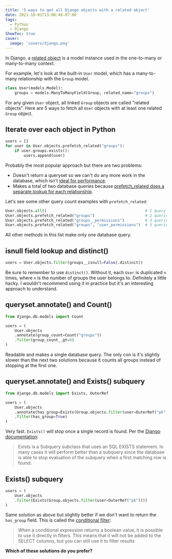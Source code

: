 ```yaml
---
title: '5 ways to get all Django objects with a related object'
date: 2021-10-01T13:08:48-07:00
tags:
  - Python
  - Django
ShowToc: true
cover:
  image: 'covers/django.png'
---
```


In Django, a [related object](https://docs.djangoproject.com/en/3.2/ref/models/relations/) is a model instance used in the one-to-many or many-to-many context.

For example, let's look at the built-in `User` model, which has a many-to-many relationship with the `Group` model.

```python
class User(models.Model):
    groups = models.ManyToManyField(Group, related_name="groups")
```

For any given `User` object, all linked `Group` objects are called "related objects". Here are 5 ways to fetch all `User` objects with at least one related `Group` object.

## Iterate over each object in Python

```python
users = []
for user in User.objects.prefetch_related("groups"):
    if user.groups.exists():
        users.append(user)
```

Probably the most popular approach but there are two problems:

- Doesn't return a queryset so we can't do any more work in the database, which isn't [ideal for performance](https://docs.djangoproject.com/en/3.2/topics/db/optimization/#do-database-work-in-the-database-rather-than-in-python).
- Makes a total of two database queries because [prefetch_related does a separate lookup for each relationship](https://docs.djangoproject.com/en/dev/ref/models/querysets/#prefetch-related).

Let's see some other query count examples with `prefetch_related`:

```python
User.objects.all()                                           # 1 query
User.objects.prefetch_related("groups")                      # 2 queries
User.objects.prefetch_related("groups__permissions")         # 3 queries
User.objects.prefetch_related("groups", "user_permissions")  # 3 queries
```

All other methods in this list make only one database query.

## isnull field lookup and distinct()

```python
users = User.objects.filter(groups__isnull=False).distinct()
```

Be sure to remember to use `distinct()`. Without it, each `User` is duplicated `n` times, where `n` is the number of groups the user belongs to. Definitely a little hacky. I wouldn't recommend using it in practice but it's an interesting approach to understand.

## queryset.annotate() and Count()

```python
from django.db.models import Count

users = (
    User.objects
    .annotate(group_count=Count("groups"))
    .filter(group_count__gt=0)
)
```

Readable and makes a single database query. The only con is it's slightly slower than the next two solutions because it counts all groups instead of stopping at the first one.

## queryset.annotate() and Exists() subquery

```python
from django.db.models import Exists, OuterRef

users = (
    User.objects
    .annotate(has_group=Exists(Group.objects.filter(user=OuterRef("pk"))))
    .filter(has_group=True)
)
```

Very fast. `Exists()` will stop once a single record is found. Per the [Django documentation](https://docs.djangoproject.com/en/3.2/ref/models/expressions/#exists-subqueries):

> Exists is a Subquery subclass that uses an SQL EXISTS statement. In many cases it will perform better than a subquery since the database is able to stop evaluation of the subquery when a first matching row is found.

## Exists() subquery

```python
users = (
    User.objects
    .filter(Exists(Group.objects.filter(user=OuterRef("pk"))))
)
```

Same solution as above but slightly better if we don't want to return the `has_group` field. This is called the [conditional filter](https://docs.djangoproject.com/en/3.2/ref/models/conditional-expressions/#conditional-filter):

> When a conditional expression returns a boolean value, it is possible to use it directly in filters. This means that it will not be added to the SELECT columns, but you can still use it to filter results

**Which of these solutions do you prefer?**
